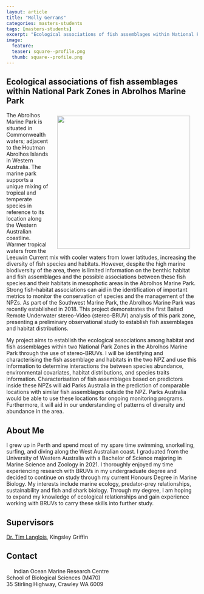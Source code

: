 ```yaml
---
layout: article
title: "Molly Gerrans"
categories: masters-students
tags: [masters-students]
excerpt: "Ecological associations of fish assemblages within National Park Zones in Abrolhos Marine Park"
image:
  feature: 
  teaser: square--profile.png
  thumb: square--profile.png
---
```

## Ecological associations of fish assemblages within National Park Zones in Abrolhos Marine Park
<img src='/images/.png' align='right' width="350" hspace="20" vspace="10">

The Abrolhos Marine Park is situated in Commonwealth waters; adjacent to the Houtman Abrolhos Islands in Western Australia. The marine park supports a unique mixing of tropical and temperate species in reference to its location along the Western Australian coastline. Warmer tropical waters from the Leeuwin Current mix with cooler waters from lower latitudes, increasing the diversity of fish species and habitats. However, despite the high marine biodiversity of the area, there is limited information on the benthic habitat and fish assemblages and the possible associations between these fish species and their habitats in mesophotic areas in the Abrolhos Marine Park. Strong fish-habitat associations can aid in the identification of  important metrics to monitor the conservation of species and the management of the NPZs. As part of the Southwest Marine Park, the Abrolhos Marine Park was recently established in 2018. This project demonstrates the first Baited Remote Underwater stereo-Video (stereo-BRUV) analysis of this park zone, presenting a preliminary observational study to establish fish assemblages and habitat distributions. 

My project aims to establish the ecological associations among habitat and fish assemblages within two National Park Zones in the Abrolhos Marine Park through the use of stereo-BRUVs. I will be identifying and characterising the fish assemblage and habitats in the two NPZ and use this information to determine interactions the between species abundance, environmental covariates, habitat distributions, and species traits information. Characterisation of fish assemblages based on predictors inside these NPZs will aid Parks Australia in the prediction of comparable locations with similar fish assemblages outside the NPZ. Parks Australia would be able to use these locations for ongoing monitoring programs. Furthermore, it will aid in our understanding of patterns of diversity and abundance in the area.

## About Me
I grew up in Perth and spend most of my spare time swimming, snorkelling, surfing, and diving along the West Australian coast. I graduated from the University of Western Australia with a Bachelor of Science majoring in Marine Science and Zoology in 2021. I thoroughly enjoyed my time experiencing research with BRUVs in my undergraduate degree and decided to continue on study through my current Honours Degree in Marine Biology. My interests include marine ecology, predator-prey relationships, sustainability and fish and shark biology. Through my degree, I am hoping to expand my knowledge of ecological relationships and gain experience working with BRUVs to carry these skills into further study. 

## Supervisors
[Dr. Tim Langlois](https://marineecology.io/researchers/tim-langlois/ "Tim Langlois"), Kingsley Griffin

## Contact
<img src='/images/icons/building-regular.svg' width="15px"> Indian Ocean Marine Research Centre <br>
School of Biological Sciences (M470)<br>
35 Stirling Highway, Crawley WA 6009

<img src='/images/icons/envelope-regular.svg' width="15px"> <a href="22731303@student.uwa.edu.au"></a><br>
